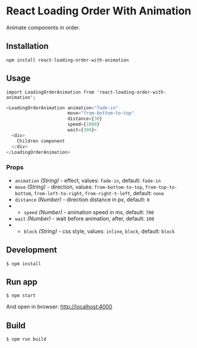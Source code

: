 # React Loading Order With Animation

Animate components in order.


## Installation

`npm install react-loading-order-with-animation`

## Usage

`import LoadingOrderAnimation from 'react-loading-order-with-animation';`


```javascript
<LoadingOrderAnimation animation="fade-in"
                       move="from-bottom-to-top"
                       distance={30}
                       speed={1000}
                       wait={300}>
  <div>
    Children component
  </div>
</LoadingOrderAnimation>
```

### Props
- `animation` _(String)_ - effect, values: `fade-in`, default: `fade-in`
- `move` _(String)_ - direction, values: `from-bottom-to-top`, `from-top-to-bottom`, `from-left-to-right`, `from-right-t-left`, default: `none`
- `distance` _(Number)_ - direction distance in px, default: `0`
- - `speed` _(Number)_ - animation speed in ms, default: `700`
- `wait` _(Number)_ - wait before animation, after, default: `100`
- - `block` _(String)_ - css style, values: `inline`, `block`, default: `block`



## Development
```
$ npm install
```

## Run app
```
$ npm start
```
And open in browser: [http://localhost:4000](http://localhost:4000)

## Build
```
$ npm run build
```